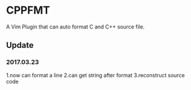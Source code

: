 # CPPFMT
A Vim Plugin that can auto format C and C++ source file.

## Update

### 2017.03.23
1.now can format a line
2.can get string after format
3.reconstruct source code

